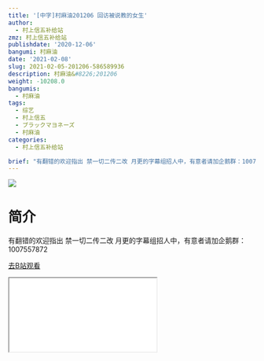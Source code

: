 ```yaml
---
title: '[中字]村麻油201206 回访被说教的女生'
author:
  - 村上信五补给站
zmz: 村上信五补给站
publishdate: '2020-12-06'
bangumi: 村麻油
date: '2021-02-08'
slug: 2021-02-05-201206-586589936
description: 村麻油&#8226;201206
weight: -10208.0
bangumis:
  - 村麻油
tags:
  - 综艺
  - 村上信五
  - ブラックマヨネーズ
  - 村麻油
categories:
  - 村上信五补给站

brief: "有翻错的欢迎指出 禁一切二传二改 月更的字幕组招人中，有意者请加企鹅群：1007557872"
---
```

![](https://raw.githubusercontent.com/tcgriffith/owaraisite/master/static/tmpimg/a850e317f347a6b652e6541aad406609c9b7780b.jpg.480.jpg)
# 简介  
有翻错的欢迎指出
禁一切二传二改
月更的字幕组招人中，有意者请加企鹅群：1007557872  

[去B站观看](https://www.bilibili.com/video/av586589936/)
<div class ="resp-container"><iframe class="testiframe" src="//player.bilibili.com/player.html?aid=586589936"", scrolling="no", allowfullscreen="true" > </iframe></div> 
